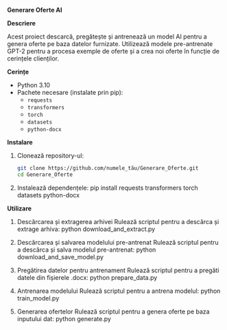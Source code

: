 **Generare Oferte AI**

**Descriere**

Acest proiect descarcă, pregătește și antrenează un model AI pentru a genera oferte pe baza datelor furnizate. Utilizează modele pre-antrenate GPT-2 pentru a procesa exemple de oferte și a crea noi oferte în funcție de cerințele clienților.

**Cerințe**

- Python 3.10
- Pachete necesare (instalate prin pip):
  - `requests`
  - `transformers`
  - `torch`
  - `datasets`
  - `python-docx`

**Instalare**

1. Clonează repository-ul:
   ```bash
   git clone https://github.com/numele_tău/Generare_Oferte.git
   cd Generare_Oferte

2. Instalează dependențele:
pip install requests transformers torch datasets python-docx

**Utilizare**

1. Descărcarea și extragerea arhivei
Rulează scriptul pentru a descărca și extrage arhiva:
python download_and_extract.py

2. Descărcarea și salvarea modelului pre-antrenat
Rulează scriptul pentru a descărca și salva modelul pre-antrenat:
python download_and_save_model.py

3. Pregătirea datelor pentru antrenament
Rulează scriptul pentru a pregăti datele din fișierele .docx:
python prepare_data.py

4. Antrenarea modelului
Rulează scriptul pentru a antrena modelul:
python train_model.py

5. Generarea ofertelor
Rulează scriptul pentru a genera oferte pe baza inputului dat:
python generate.py
